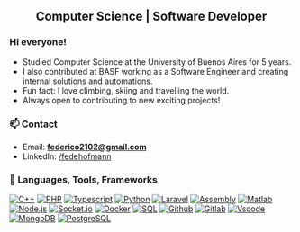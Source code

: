 <h2 align="center"> Computer Science | Software Developer </h2>

<h3> Hi everyone! </h3>
<ul>
    <li>Studied Computer Science at the University of Buenos Aires for 5 years.</li>
    <li>I also contributed at BASF working as a Software Engineer and creating internal solutions and automations. </li>
    <li>Fun fact: I love climbing, skiing and travelling the world.</li>
    <li>Always open to contributing to new exciting projects!</li>
</ul>

<h3> 📫 Contact </h3>

- Email: **federico2102@gmail.com**
- LinkedIn: <a href="https://www.linkedin.com/in/federico-hofmann-801463160?utm_source=share&utm_campaign=share_via&utm_content=profile&utm_medium=ios_app" target="_blank"> /fedehofmann </a>

<h3> 🧰 Languages, Tools, Frameworks </h3>

[![C++](https://img.shields.io/badge/-C++-blue?style=for-the-badge)]()
[![PHP](https://shields.io/badge/-PHP-3776AB?style=for-the-badge&logo=php)]()
[![Typescript](https://img.shields.io/badge/-Typescript-007acc?style=for-the-badge&logo=typescript&logoColor=white)]()
[![Python](https://img.shields.io/badge/-python-3670A0?style=for-the-badge&logo=python&logoColor=ffdd54)]()
[![Laravel](https://img.shields.io/badge/Laravel-grey?style=for-the-badge&logo=laravel&logoColor=white)]()
[![Assembly](https://img.shields.io/badge/-Assembly-000?style=for-the-badge&logo=assemblyscript)]()
[![Matlab](https://img.shields.io/badge/-matlab-orange?style=for-the-badge)]()
[![Node.js](https://img.shields.io/badge/-Node.js-339933?style=for-the-badge&logo=Node.js&logoColor=white)]()
[![Socket.io](https://img.shields.io/badge/-Socket.io-black?style=for-the-badge&logo=socket.io&logoColor=white)]()
[![Docker](https://img.shields.io/badge/-Docker-2496ed?style=for-the-badge&logo=docker&logoColor=white)]()
[![SQL](https://img.shields.io/badge/-SQL-d2082d?style=for-the-badge&logo=mysql&logoColor=white)]()
[![Github](https://img.shields.io/badge/-GitHub-black?style=for-the-badge&logo=github&logoColor=white)]()
[![Gitlab](https://img.shields.io/badge/-GitLab-orange?style=for-the-badge&logo=gitlab&logoColor=white)]()
[![Vscode](https://img.shields.io/badge/-VSCode-007acc?style=for-the-badge&logo=visual-studio-code&logoColor=white)]()
[![MongoDB](https://img.shields.io/badge/-MongoDB-darkgreen?style=for-the-badge&logo=mongodb&logoColor=white)]()
[![PostgreSQL](https://img.shields.io/badge/postgresql-4169e1?style=for-the-badge&logo=postgresql&logoColor=white)]()

<br />



